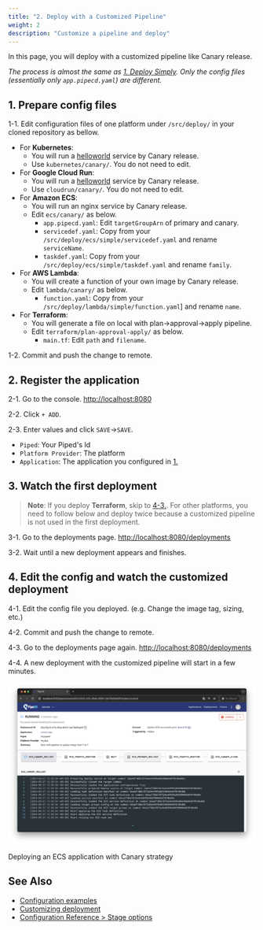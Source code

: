 ```yaml
---
title: "2. Deploy with a Customized Pipeline"
weight: 2
description: "Customize a pipeline and deploy"
---
```


In this page, you will deploy with a customized pipeline like Canary release.

_The process is almost the same as [1. Deploy Simply](deploy.md). Only the config files (essentially only `app.pipecd.yaml`) are different._

## 1. Prepare config files

1-1. Edit configuration files of one platform under `/src/deploy/` in your cloned repository as bellow.

- For **Kubernetes**:
  - You will run a [helloworld](https://github.com/pipe-cd/pipecd/pkgs/container/helloworld) service by Canary release.
  - Use `kubernetes/canary/`. You do not need to edit.
- For **Google Cloud Run**:
  - You will run a [helloworld](https://github.com/pipe-cd/pipecd/pkgs/container/helloworld) service by Canary release.
  - Use `cloudrun/canary/`. You do not need to edit.
- For **Amazon ECS**:
  - You will run an nginx service by Canary release.
  - Edit `ecs/canary/` as below.
    - `app.pipecd.yaml`: Edit `targetGroupArn` of primary and canary.
    - `servicedef.yaml`: Copy from your `/src/deploy/ecs/simple/servicedef.yaml` and rename `serviceName`.
    - `taskdef.yaml`: Copy from your `/src/deploy/ecs/simple/taskdef.yaml` and rename `family`.
- For **AWS Lambda**:
  - You will create a function of your own image by Canary release.
  - Edit `lambda/canary/` as below.
    - `function.yaml`: Copy from your `/src/deploy/lambda/simple/function.yaml`] and rename `name`.
- For **Terraform**:
  - You will generate a file on local with plan->approval->apply pipeline.
  - Edit `terraform/plan-approval-apply/` as below.
    - `main.tf`: Edit `path` and `filename`.

1-2. Commit and push the change to remote.


## 2. Register the application

2-1. Go to the console. [http://localhost:8080](http://localhost:8080)

2-2. Click `+ ADD`.

2-3. Enter values and click `SAVE`->`SAVE`.
   - `Piped`: Your Piped's Id
   - `Platform Provider`: The platform
   - `Application`: The application you configured in [1.](#1-prepare-config-files)


## 3. Watch the first deployment

> **Note**: If you deploy **Terraform**, skip to [4-3.](#4-edit-the-config-and-watch-the-customized-deployment). 
> For other platforms, you need to follow below and deploy twice because a customized pipeline is not used in the first deployment.

3-1. Go to the deployments page. [http://localhost:8080/deployments](http://localhost:8080/deployments)

3-2. Wait until a new deployment appears and finishes.

## 4. Edit the config and watch the customized deployment

4-1. Edit the config file you deployed. (e.g. Change the image tag, sizing, etc.)

4-2. Commit and push the change to remote.

4-3. Go to the deployments page again. [http://localhost:8080/deployments](http://localhost:8080/deployments)

4-4. A new deployment with the customized pipeline will start in a few minutes.

![deployment-pipeline](/images/deploy/deployment-pipeline.png)
<p class="caption">Deploying an ECS application with Canary strategy</p>

## See Also

- [Configuration examples](https://github.com/pipe-cd/examples)
- [Customizing deployment](https://pipecd.dev/docs/user-guide/managing-application/customizing-deployment/)
- [Configuration Reference > Stage options](https://pipecd.dev/docs/user-guide/configuration-reference/#stageoptions)
